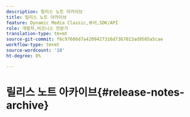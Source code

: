 ```yaml
---
description: 릴리스 노트 아카이브
title: 릴리스 노트 아카이브
feature: Dynamic Media Classic,뷰어,SDK/API
role: 개발자,비즈니스 전문가
translation-type: tm+mt
source-git-commit: f6c97606d7a4209427316d7367013ad9585a5cae
workflow-type: tm+mt
source-wordcount: '18'
ht-degree: 0%

---
```



# 릴리스 노트 아카이브{#release-notes-archive}


